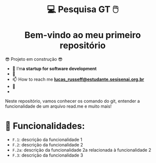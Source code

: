 <H1 align=center>  💻 Pesquisa GT 🖱️
<h1 align="center"> Bem-vindo ao meu primeiro repositório</h1>
😎 Projeto em construção  😎

- 🔭 I’m**a startup for software development**
- 🌱 
- 📫 How to reach me **lucas_russeff@estudante.sesisenai.org.br**
- 📄 
- 
<P>Neste repositório, vamos conhecer os comando do git, entender a funcionalidade de um arquivo read.me e muito mais!</P>

# 👷 Funcionalidades:

- `F.1`: descrição da funcionalidade 1
- `F.2`: descrição da funcionalidade 2
- `F.2a`: descrição da funcionalidade 2a relacionada à funcionalidade 2
- `F.3`: descrição da funcionalidade 3
